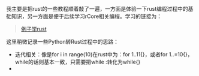 我主要是把rust的一些教程顺着敲了一遍，一方面是体验一下rust编程过程中的基础知识，另一方面是便于后续学习rCore相关编程。学习的链接为：
> [例子学rust](https://rustwiki.org/zh-CN/rust-by-example/)

这里稍微记录一些Python转Rust过程中的思路：
- 迭代相关：像是for i in range(10)在rust中为：for 1..11{}，或者for 1..=10{}，while的话则基本一致，只需要把while :转化为while{}
- 